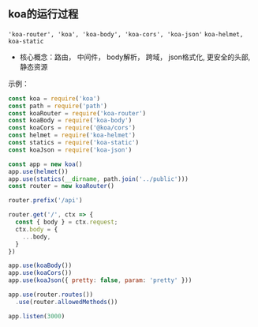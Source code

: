 ## koa的运行过程
`'koa-router', 'koa', 'koa-body', 'koa-cors', 'koa-json'`  `koa-helmet, koa-static`
- 核心概念：路由， 中间件， body解析， 跨域， json格式化, 更安全的头部, 静态资源
 
示例：
```js
const koa = require('koa')
const path = require('path')
const koaRouter = require('koa-router')
const koaBody = require('koa-body')
const koaCors = require('@koa/cors')
const helmet = require('koa-helmet')
const statics = require('koa-static')
const koaJson = require('koa-json')

const app = new koa()
app.use(helmet())
app.use(statics(__dirname, path.join('../public')))
const router = new koaRouter()

router.prefix('/api')

router.get('/', ctx => {
  const { body } = ctx.request;
  ctx.body = {
    ...body,
  }
})

app.use(koaBody())
app.use(koaCors())
app.use(koaJson({ pretty: false, param: 'pretty' }))

app.use(router.routes())
  .use(router.allowedMethods())

app.listen(3000)
```